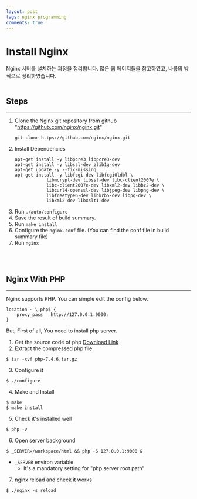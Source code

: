 ```yaml
---
layout: post
tags: nginx programming
comments: true
---
```


# Install Nginx


Nginx 서버를 설치하는 과정을 정리합니다. 많은 웹 페이지들을 참고하였고,
나름의 방식으로 정리하였습니다.
<br/>
<br/>


## Steps

---

1. Clone the Nginx git repository from github "https://github.com/nginx/nginx.git"
    ```
    git clone https://github.com/nginx/nginx.git
    ```
2. Install Dependencies
    ```
    apt-get install -y libpcre3 libpcre3-dev
    apt-get install -y libssl-dev zlib1g-dev
    apt-get update -y --fix-missing
    apt-get install -y libfcgi-dev libfcgi0ldbl \
                libmcrypt-dev libssl-dev libc-client2007e \
                libc-client2007e-dev libxml2-dev libbz2-dev \
                libcurl4-openssl-dev libjpeg-dev libpng-dev \
                libfreetype6-dev libkrb5-dev libpq-dev \
                libxml2-dev libxslt1-dev
    ```
3. Run `./auto/configure`
4. Save the result of build summary.
5. Run `make install`
6. Configure the `nginx.conf` file. (You can find the conf file in build summary file)
7. Run `nginx`
<br/>
<br/>

## Nginx With PHP

---

Nginx supports PHP. You can simple edit the config below.

```
location ~ \.php$ {
    proxy_pass   http://127.0.0.1:9000;
}
```

But, First of all, You need to install php server.

1. Get the source code of php [Download Link](https://www.php.net/distributions/php-7.4.6.tar.gz)
2. Extract the compressed php file.
```
$ tar -xvf php-7.4.6.tar.gz
```
3. Configure it
```
$ ./configure
```
4. Make and Install
```
$ make
$ make install
```
5. Check it's installed well
```
$ php -v
```
6. Open server background
```
$ _SERVER=/workspace/html && php -S 127.0.0.1:9000 &
```
* `_SERVER` environ variable
    * It's a mandatory setting for "php server root path".
7. nginx reload and check it works
```
$ ./nginx -s reload
```
